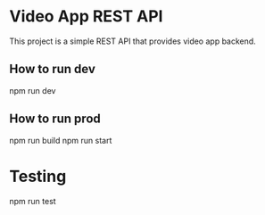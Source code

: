 
# Video App REST API

This project is a simple REST API that provides video app backend.

## How to run dev
npm run dev

## How to run prod
npm run build
npm run start

# Testing
npm run test